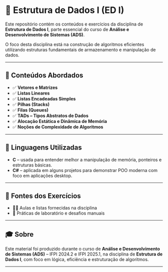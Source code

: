 # 🧮 Estrutura de Dados I (ED I)

Este repositório contém os conteúdos e exercícios da disciplina de **Estrutura de Dados I**, parte essencial do curso de **Análise e Desenvolvimento de Sistemas (ADS)**.

O foco desta disciplina está na construção de algoritmos eficientes utilizando estruturas fundamentais de armazenamento e manipulação de dados.

---

## 🧩 Conteúdos Abordados

- ✅ **Vetores e Matrizes**
- ✅ **Listas Lineares**
- ✅ **Listas Encadeadas Simples**
- ✅ **Pilhas (Stacks)**
- ✅ **Filas (Queues)**
- ✅ **TADs – Tipos Abstratos de Dados**
- ✅ **Alocação Estática e Dinâmica de Memória**
- ✅ **Noções de Complexidade de Algoritmos**

---

## 🚀 Linguagens Utilizadas

- **C** – usada para entender melhor a manipulação de memória, ponteiros e estruturas básicas.
- **C#** – aplicada em alguns projetos para demonstrar POO moderna com foco em aplicações desktop.

---

## 🧪 Fontes dos Exercícios

- 👨‍🏫 Aulas e listas fornecidas na disciplina
- 🧠 Práticas de laboratório e desafios manuais

---

## 🎓 Sobre

Este material foi produzido durante o curso de **Análise e Desenvolvimento de Sistemas (ADS)** – IFPI 2024.2 e IFPI 2025.1, na disciplina de **Estrutura de Dados I**, com foco em lógica, eficiência e estruturação de algoritmos.

---

